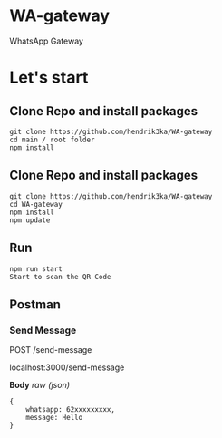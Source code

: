 # WA-gateway
WhatsApp Gateway

# Let's start
## Clone Repo and install packages
    git clone https://github.com/hendrik3ka/WA-gateway
    cd main / root folder
    npm install

## Clone Repo and install packages
    git clone https://github.com/hendrik3ka/WA-gateway
    cd WA-gateway
    npm install
    npm update
    
## Run
    npm run start
    Start to scan the QR Code
    
## Postman
### Send Message
POST /send-message

localhost:3000/send-message

**Body** *raw (json)*
```
{
    whatsapp: 62xxxxxxxxx,
    message: Hello
}
```
